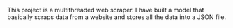 This project is a multithreaded web scraper. I have built a model that basically scraps data from a website and stores all the data into a JSON file.
